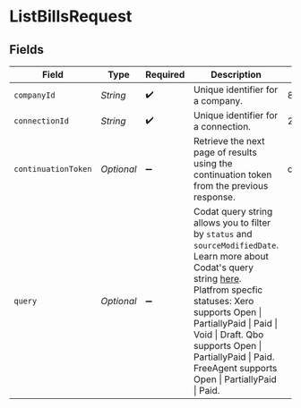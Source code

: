 # ListBillsRequest


## Fields

| Field                                                                                                                                                                                                                                                                                                                                                     | Type                                                                                                                                                                                                                                                                                                                                                      | Required                                                                                                                                                                                                                                                                                                                                                  | Description                                                                                                                                                                                                                                                                                                                                               | Example                                                                                                                                                                                                                                                                                                                                                   |
| --------------------------------------------------------------------------------------------------------------------------------------------------------------------------------------------------------------------------------------------------------------------------------------------------------------------------------------------------------- | --------------------------------------------------------------------------------------------------------------------------------------------------------------------------------------------------------------------------------------------------------------------------------------------------------------------------------------------------------- | --------------------------------------------------------------------------------------------------------------------------------------------------------------------------------------------------------------------------------------------------------------------------------------------------------------------------------------------------------- | --------------------------------------------------------------------------------------------------------------------------------------------------------------------------------------------------------------------------------------------------------------------------------------------------------------------------------------------------------- | --------------------------------------------------------------------------------------------------------------------------------------------------------------------------------------------------------------------------------------------------------------------------------------------------------------------------------------------------------- |
| `companyId`                                                                                                                                                                                                                                                                                                                                               | *String*                                                                                                                                                                                                                                                                                                                                                  | :heavy_check_mark:                                                                                                                                                                                                                                                                                                                                        | Unique identifier for a company.                                                                                                                                                                                                                                                                                                                          | 8a210b68-6988-11ed-a1eb-0242ac120002                                                                                                                                                                                                                                                                                                                      |
| `connectionId`                                                                                                                                                                                                                                                                                                                                            | *String*                                                                                                                                                                                                                                                                                                                                                  | :heavy_check_mark:                                                                                                                                                                                                                                                                                                                                        | Unique identifier for a connection.                                                                                                                                                                                                                                                                                                                       | 2e9d2c44-f675-40ba-8049-353bfcb5e171                                                                                                                                                                                                                                                                                                                      |
| `continuationToken`                                                                                                                                                                                                                                                                                                                                       | *Optional<String>*                                                                                                                                                                                                                                                                                                                                        | :heavy_minus_sign:                                                                                                                                                                                                                                                                                                                                        | Retrieve the next page of results using the continuation token from the previous response.                                                                                                                                                                                                                                                                | continuationToken=eyJwYWdlIjoyLCJwYWdlU2l6ZSI6MTAwLCJwYWdlQ291bnQiOjExfQ==                                                                                                                                                                                                                                                                                |
| `query`                                                                                                                                                                                                                                                                                                                                                   | *Optional<String>*                                                                                                                                                                                                                                                                                                                                        | :heavy_minus_sign:                                                                                                                                                                                                                                                                                                                                        | Codat query string allows you to filter by `status` and `sourceModifiedDate`. Learn more about Codat's query string [here](https://docs.codat.io/using-the-api/querying). Platfrom specfic statuses: Xero supports  Open \| PartiallyPaid \| Paid \| Void \| Draft. Qbo supports Open \| PartiallyPaid \| Paid. FreeAgent supports Open \| PartiallyPaid \| Paid. |                                                                                                                                                                                                                                                                                                                                                           |